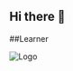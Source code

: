 ## Hi there 👋


##Learner

![Logo](https://media.discordapp.net/attachments/1171952991222370385/1384119425501888522/github_banner.png?ex=6851452a&is=684ff3aa&hm=e1e606d72261eb8b9bbdb75c6fb4a1b2813880f4fc2abb4c77e3172731c27d74&=&format=webp&quality=lossless)
<!--
**iFIKOZ/iFIKOZ** is a ✨ _special_ ✨ repository because its `README.md` (this file) appears on your GitHub profile.

Here are some ideas to get you started:

- 🔭 I’m currently working on ...
- 🌱 I’m currently learning ...
- 👯 I’m looking to collaborate on ...
- 🤔 I’m looking for help with ...
- 💬 Ask me about ...
- 📫 How to reach me: ...
- 😄 Pronouns: ...
- ⚡ Fun fact: ...
-->
